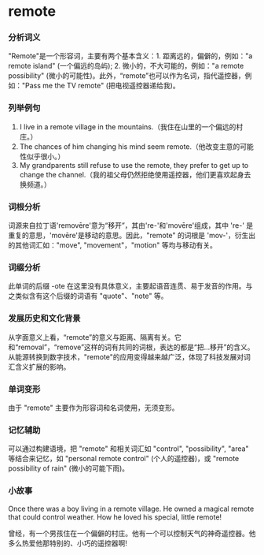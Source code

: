 # remote

### 分析词义

  

"Remote"是一个形容词，主要有两个基本含义：1. 距离远的，偏僻的，例如："a remote island" (一个偏远的岛屿); 2. 微小的，不大可能的，例如："a remote possibility" (微小的可能性)。此外，“remote”也可以作为名词，指代遥控器，例如："Pass me the TV remote" (把电视遥控器递给我)。

  

### 列举例句

  

1.  I live in a remote village in the mountains.（我住在山里的一个偏远的村庄。）
2.  The chances of him changing his mind seem remote.（他改变主意的可能性似乎很小。）
3.  My grandparents still refuse to use the remote, they prefer to get up to change the channel.（我的祖父母仍然拒绝使用遥控器，他们更喜欢起身去换频道。）

  

### 词根分析

  

词源来自拉丁语'removēre'意为“移开”，其由're-'和'movēre'组成，其中 're-' 是重复的意思，'movēre'是移动的意思。因此，"remote" 的词根是 'mov-'，衍生出的其他词汇如："move", "movement"，"motion" 等均与移动有关。

  

### 词缀分析

  

此单词的后缀 -ote 在这里没有具体意义，主要起语音连贯、易于发音的作用。与之类似含有这个后缀的词语有 "quote"、"note" 等。

  

### 发展历史和文化背景

  

从字面意义上看，“remote”的意义与距离、隔离有关。它和“removal”，“remove”这样的词有共同的词根，表达的都是“把...移开”的含义。从能源转换到数字技术，"remote"的应用变得越来越广泛，体现了科技发展对词汇含义扩展的影响。

  

### 单词变形

  

由于 "remote" 主要作为形容词和名词使用，无须变形。

  

### 记忆辅助

  

可以通过构建语境，把 "remote" 和相关词汇如 "control", "possibility", "area" 等结合来记忆，如 "personal remote control" (个人的遥控器)，或 "remote possibility of rain" (微小的可能下雨)。

  

### 小故事

  

Once there was a boy living in a remote village. He owned a magical remote that could control weather. How he loved his special, little remote!

  

曾经，有一个男孩住在一个偏僻的村庄。他有一个可以控制天气的神奇遥控器。他多么热爱他那特别的、小巧的遥控器啊!
